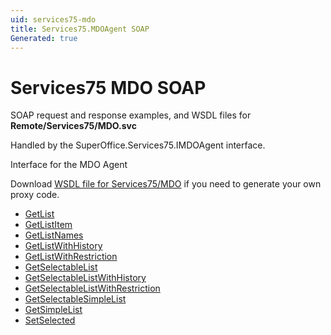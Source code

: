 ```yaml
---
uid: services75-mdo
title: Services75.MDOAgent SOAP
Generated: true
---
```


# Services75 MDO SOAP

SOAP request and response examples, and WSDL files for **Remote/Services75/MDO.svc**

Handled by the <see cref="T:SuperOffice.Services75.IMDOAgent">SuperOffice.Services75.IMDOAgent</see> interface.

Interface for the MDO Agent

Download [WSDL file for Services75/MDO](../Services75-MDO.md) if you need to generate your own proxy code.

* [GetList](GetList.md)
* [GetListItem](GetListItem.md)
* [GetListNames](GetListNames.md)
* [GetListWithHistory](GetListWithHistory.md)
* [GetListWithRestriction](GetListWithRestriction.md)
* [GetSelectableList](GetSelectableList.md)
* [GetSelectableListWithHistory](GetSelectableListWithHistory.md)
* [GetSelectableListWithRestriction](GetSelectableListWithRestriction.md)
* [GetSelectableSimpleList](GetSelectableSimpleList.md)
* [GetSimpleList](GetSimpleList.md)
* [SetSelected](SetSelected.md)
